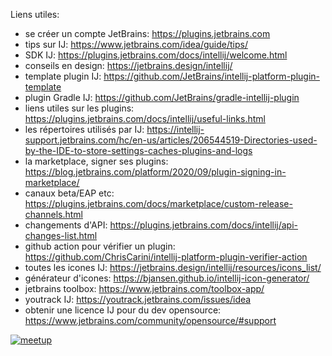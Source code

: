 Liens utiles:

* se créer un compte JetBrains: https://plugins.jetbrains.com
* tips sur IJ: https://www.jetbrains.com/idea/guide/tips/
* SDK IJ: https://plugins.jetbrains.com/docs/intellij/welcome.html
* conseils en design: https://jetbrains.design/intellij/
* template plugin IJ: https://github.com/JetBrains/intellij-platform-plugin-template
* plugin Gradle IJ: https://github.com/JetBrains/gradle-intellij-plugin
* liens utiles sur les plugins: https://plugins.jetbrains.com/docs/intellij/useful-links.html
* les répertoires utilisés par IJ: https://intellij-support.jetbrains.com/hc/en-us/articles/206544519-Directories-used-by-the-IDE-to-store-settings-caches-plugins-and-logs
* la marketplace, signer ses plugins: https://blog.jetbrains.com/platform/2020/09/plugin-signing-in-marketplace/
* canaux beta/EAP etc: https://plugins.jetbrains.com/docs/marketplace/custom-release-channels.html
* changements d'API: https://plugins.jetbrains.com/docs/intellij/api-changes-list.html
* github action pour vérifier un plugin: https://github.com/ChrisCarini/intellij-platform-plugin-verifier-action
* toutes les icones IJ: https://jetbrains.design/intellij/resources/icons_list/
* générateur d'icones: https://bjansen.github.io/intellij-icon-generator/
* jetbrains toolbox: https://www.jetbrains.com/toolbox-app/
* youtrack IJ: https://youtrack.jetbrains.com/issues/idea
* obtenir une licence IJ pour du dev opensource: https://www.jetbrains.com/community/opensource/#support

<a href="https://www.meetup.com/fr-FR/montreal-jug/events/281320058"><img src="https://secure.meetupstatic.com/photos/event/9/f/5/f/clean_499360799.jpeg" alt="meetup"></a>